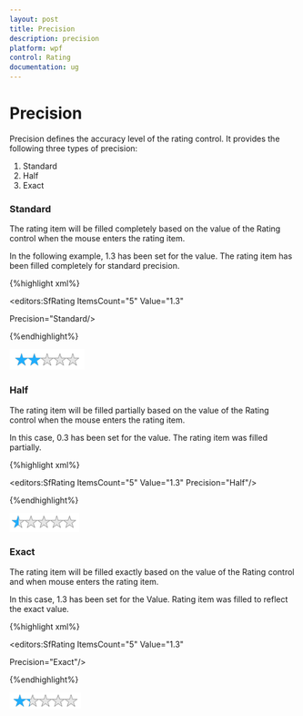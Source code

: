 ```yaml
---
layout: post
title: Precision
description: precision
platform: wpf
control: Rating
documentation: ug
---
```


# Precision

Precision defines the accuracy level of the rating control. It provides the following three types of precision:

1. Standard
2. Half
3. Exact



### Standard

The rating item will be filled completely based on the value of the Rating control when the mouse enters the rating item.

In the following example, 1.3 has been set for the value. The rating item has been filled completely for standard precision.

{%highlight xml%}

<editors:SfRating ItemsCount="5" Value="1.3" 

Precision="Standard/>

{%endhighlight%}

![](Precision_images/Precision_img1.png)



### Half

The rating item will be filled partially based on the value of the Rating control when the mouse enters the rating item.

In this case, 0.3 has been set for the value. The rating item was filled partially.

{%highlight xml%}

<editors:SfRating ItemsCount="5" Value="1.3" Precision="Half"/>

{%endhighlight%}

![](Precision_images/Precision_img2.png)



### Exact

The rating item will be filled exactly based on the value of the Rating control and when mouse enters the rating item.

In this case, 1.3 has been set for the Value. Rating item was filled to reflect the exact value.

{%highlight xml%}

<editors:SfRating ItemsCount="5" Value="1.3" 

Precision="Exact"/>

{%endhighlight%}

![](Precision_images/Precision_img3.png)



